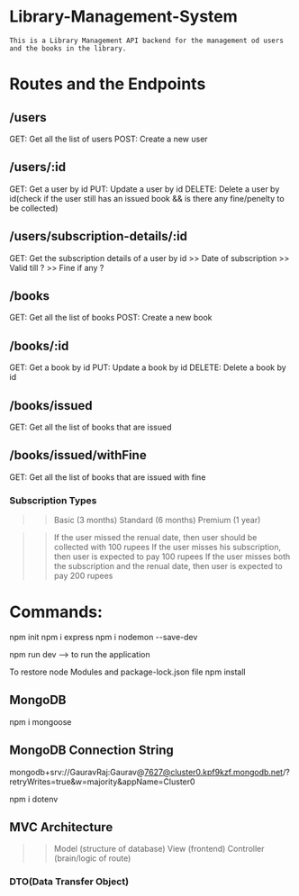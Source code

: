 # Library-Management-System

    This is a Library Management API backend for the management od users and the books in the library.

# Routes and the Endpoints

## /users
GET: Get all the list of users
POST: Create a new user

## /users/:id
GET: Get a user by id
PUT: Update a user by id
DELETE: Delete a user by id(check if the user still has an issued book && is there any fine/penelty to be collected)

## /users/subscription-details/:id
GET: Get the subscription details of a user by id
    >> Date of subscription
    >> Valid till ?
    >> Fine if any ?

## /books
GET: Get all the list of books
POST: Create a new book

## /books/:id
GET: Get a book by id
PUT: Update a book by id
DELETE: Delete a book by id

## /books/issued
GET: Get all the list of books that are issued

## /books/issued/withFine
GET: Get all the list of books that are issued with fine

### Subscription Types
  >> Basic (3 months)
  >> Standard (6 months)
  >> Premium (1 year)

>> If the user missed the renual date, then user should be collected with 100 rupees
>> If the user misses his subscription, then user is expected to pay 100 rupees
>> If the user misses both the subscription and the renual date, then user is expected to pay 200 rupees

# Commands:
npm init
npm i express
npm i nodemon --save-dev
 
npm run dev --> to run the application

To restore node Modules and package-lock.json file
npm install

## MongoDB
npm i mongoose

## MongoDB Connection String
mongodb+srv://GauravRaj:Gaurav@7627@cluster0.kpf9kzf.mongodb.net/?retryWrites=true&w=majority&appName=Cluster0

npm i dotenv

## MVC Architecture
  >> Model (structure of database)
  >> View (frontend)
  >> Controller (brain/logic of route)

### DTO(Data Transfer Object)



